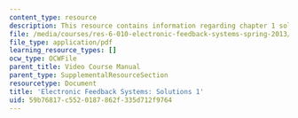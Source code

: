 ```yaml
---
content_type: resource
description: This resource contains information regarding chapter 1 solutions.
file: /media/courses/res-6-010-electronic-feedback-systems-spring-2013/59b76817c5520187862f335d712f9764_MITRES_6-010S13_sol01.pdf
file_type: application/pdf
learning_resource_types: []
ocw_type: OCWFile
parent_title: Video Course Manual
parent_type: SupplementalResourceSection
resourcetype: Document
title: 'Electronic Feedback Systems: Solutions 1'
uid: 59b76817-c552-0187-862f-335d712f9764
---
```


